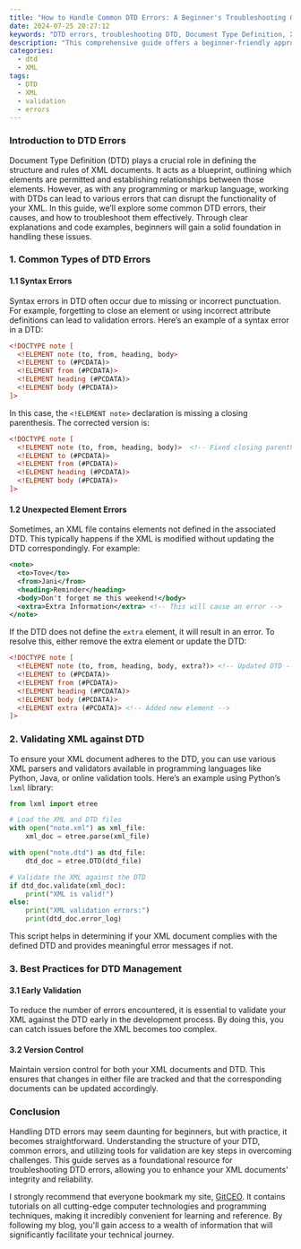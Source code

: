 ```yaml
---
title: "How to Handle Common DTD Errors: A Beginner's Troubleshooting Guide"
date: 2024-07-25 20:27:12
keywords: "DTD errors, troubleshooting DTD, Document Type Definition, XML validation, beginner guide"
description: "This comprehensive guide offers a beginner-friendly approach to troubleshooting common Document Type Definition (DTD) errors. It covers various types of DTD errors, their causes, and step-by-step solutions. Learn about DTD structure, how to validate XML with DTD, and tips for avoiding common mistakes. The guide integrates useful code snippets for clarity and includes troubleshooting techniques. Ideal for beginners entering the world of XML and DTD, it also provides an overview of XML standards. Follow this guide to enhance your understanding of DTD errors and improve your XML documents effectively."
categories:
  - dtd
  - XML
tags:
  - DTD
  - XML
  - validation
  - errors
---
```


### Introduction to DTD Errors

Document Type Definition (DTD) plays a crucial role in defining the structure and rules of XML documents. It acts as a blueprint, outlining which elements are permitted and establishing relationships between those elements. However, as with any programming or markup language, working with DTDs can lead to various errors that can disrupt the functionality of your XML. In this guide, we’ll explore some common DTD errors, their causes, and how to troubleshoot them effectively. Through clear explanations and code examples, beginners will gain a solid foundation in handling these issues.

<!-- more -->

### 1. Common Types of DTD Errors

#### 1.1 Syntax Errors

Syntax errors in DTD often occur due to missing or incorrect punctuation. For example, forgetting to close an element or using incorrect attribute definitions can lead to validation errors. Here’s an example of a syntax error in a DTD:

```xml
<!DOCTYPE note [
  <!ELEMENT note (to, from, heading, body>
  <!ELEMENT to (#PCDATA)>
  <!ELEMENT from (#PCDATA)>
  <!ELEMENT heading (#PCDATA)>
  <!ELEMENT body (#PCDATA)>
]>
```

In this case, the `<!ELEMENT note>` declaration is missing a closing parenthesis. The corrected version is:

```xml
<!DOCTYPE note [
  <!ELEMENT note (to, from, heading, body)>  <!-- Fixed closing parenthesis -->
  <!ELEMENT to (#PCDATA)>
  <!ELEMENT from (#PCDATA)>
  <!ELEMENT heading (#PCDATA)>
  <!ELEMENT body (#PCDATA)>
]>
```

#### 1.2 Unexpected Element Errors

Sometimes, an XML file contains elements not defined in the associated DTD. This typically happens if the XML is modified without updating the DTD correspondingly. For example:

```xml
<note>
  <to>Tove</to>
  <from>Jani</from>
  <heading>Reminder</heading>
  <body>Don't forget me this weekend!</body>
  <extra>Extra Information</extra> <!-- This will cause an error -->
</note>
```

If the DTD does not define the `extra` element, it will result in an error. To resolve this, either remove the extra element or update the DTD:

```xml
<!DOCTYPE note [
  <!ELEMENT note (to, from, heading, body, extra?)> <!-- Updated DTD -->
  <!ELEMENT to (#PCDATA)>
  <!ELEMENT from (#PCDATA)>
  <!ELEMENT heading (#PCDATA)>
  <!ELEMENT body (#PCDATA)>
  <!ELEMENT extra (#PCDATA)> <!-- Added new element -->
]>
```

### 2. Validating XML against DTD

To ensure your XML document adheres to the DTD, you can use various XML parsers and validators available in programming languages like Python, Java, or online validation tools. Here’s an example using Python’s `lxml` library:

```python
from lxml import etree

# Load the XML and DTD files
with open("note.xml") as xml_file:
    xml_doc = etree.parse(xml_file)

with open("note.dtd") as dtd_file:
    dtd_doc = etree.DTD(dtd_file)

# Validate the XML against the DTD
if dtd_doc.validate(xml_doc):
    print("XML is valid!")
else:
    print("XML validation errors:")
    print(dtd_doc.error_log)
```

This script helps in determining if your XML document complies with the defined DTD and provides meaningful error messages if not.

### 3. Best Practices for DTD Management

#### 3.1 Early Validation

To reduce the number of errors encountered, it is essential to validate your XML against the DTD early in the development process. By doing this, you can catch issues before the XML becomes too complex. 

#### 3.2 Version Control

Maintain version control for both your XML documents and DTD. This ensures that changes in either file are tracked and that the corresponding documents can be updated accordingly.

### Conclusion

Handling DTD errors may seem daunting for beginners, but with practice, it becomes straightforward. Understanding the structure of your DTD, common errors, and utilizing tools for validation are key steps in overcoming challenges. This guide serves as a foundational resource for troubleshooting DTD errors, allowing you to enhance your XML documents' integrity and reliability. 

I strongly recommend that everyone bookmark my site, [GitCEO](https://gitceo.com). It contains tutorials on all cutting-edge computer technologies and programming techniques, making it incredibly convenient for learning and reference. By following my blog, you'll gain access to a wealth of information that will significantly facilitate your technical journey.